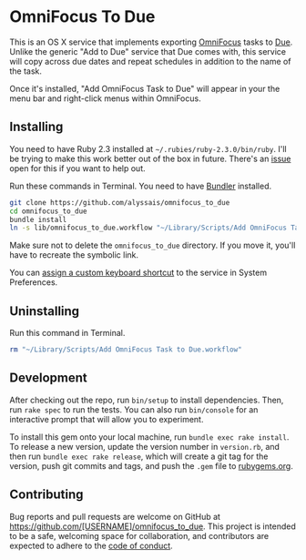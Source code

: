 # OmniFocus To Due

This is an OS X service that implements exporting [OmniFocus](https://omnigroup.com/omnifocus) tasks to [Due](http://www.dueapp.com). Unlike the generic "Add to Due" service that Due comes with, this service will copy across due dates and repeat schedules in addition to the name of the task.

Once it's installed, "Add OmniFocus Task to Due" will appear in your the menu bar and right-click menus within OmniFocus.

## Installing

You need to have Ruby 2.3 installed at `~/.rubies/ruby-2.3.0/bin/ruby`.
I'll be trying to make this work better out of the box in future.
There's an [issue](https://github.com/alyssais/omnifocus_to_due/issues/1) open for this if you want to help out.

Run these commands in Terminal. You need to have [Bundler](http://bundler.io) installed.

```sh
git clone https://github.com/alyssais/omnifocus_to_due
cd omnifocus_to_due
bundle install
ln -s lib/omnifocus_to_due.workflow "~/Library/Scripts/Add OmniFocus Task to Due.workflow"
```

Make sure not to delete the `omnifocus_to_due` directory.
If you move it, you'll have to recreate the symbolic link.

You can [assign a custom keyboard shortcut](https://support.apple.com/kb/PH18418?locale=en_US) to the service in System Preferences.

## Uninstalling

Run this command in Terminal.

```sh
rm "~/Library/Scripts/Add OmniFocus Task to Due.workflow"
```

## Development

After checking out the repo, run `bin/setup` to install dependencies. Then, run `rake spec` to run the tests. You can also run `bin/console` for an interactive prompt that will allow you to experiment.

To install this gem onto your local machine, run `bundle exec rake install`. To release a new version, update the version number in `version.rb`, and then run `bundle exec rake release`, which will create a git tag for the version, push git commits and tags, and push the `.gem` file to [rubygems.org](https://rubygems.org).

## Contributing

Bug reports and pull requests are welcome on GitHub at https://github.com/[USERNAME]/omnifocus_to_due. This project is intended to be a safe, welcoming space for collaboration, and contributors are expected to adhere to the [code of conduct](CODE_OF_CONDUCT.md).
